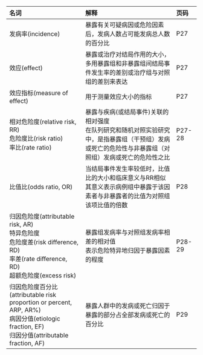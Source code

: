|名词|解释|页码|
|:---|:---|:---|
|发病率(incidence)|暴露有关可疑病因或危险因素后，发病人数占可能发病总人数的百分比|P27|
|效应(effect)|暴露或治疗对结局作用的大小，多用暴露组和非暴露组间结局事件发生率的差别或治疗组与对照组的差别来表达|P27|
|效应指标(measure of effect)|用于测量效应大小的指标|P27|
|相对危险度(relative risk, RR)<br>危险度比(risk ratio)<br>率比(rate ratio)|暴露与疾病(或结局事件)关联的相对强度<br>在队列研究和随机对照实验研究中，是指暴露组（干预组）发病或死亡的危险性与非暴露组（对照组）发病或死亡的危险性之比|P27-28|
|比值比(odds ratio, OR)|当结局事件发生率较低时，比值比的大小和临床意义与RR相似<br>其意义表示病例组中暴露于该因素者与非暴露者的比值为对照组该项比值的倍数|P28|
|归因危险度(attributable risk, AR)<br>特异危险度<br>危险度差(risk difference, RD)<br>率差(rate difference, RD)<br>超额危险度(excess risk)|暴露组发病率与对照组发病率相差的相对值<br>表示危险特异地归因于暴露因素的程度|P28-29|
|归因危险度百分比(attributable risk proportion or percent, ARP, AR%)<br>病因分值(etiologic fraction, EF)<br>归因分值(attributable fraction, AF)|暴露人群中的发病或死亡归因于暴露的部分占全部发病或死亡的百分比|P29|
